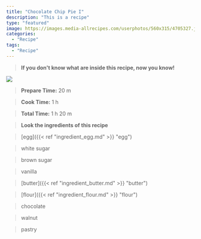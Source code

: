 ```yaml
---
title: "Chocolate Chip Pie I"
description: "This is a recipe"
type: "featured"
image: https://images.media-allrecipes.com/userphotos/560x315/4705327.jpg
categories: 
  - "Recipe"
tags: 
  - "Recipe"
---
```



>**If you don't know what are inside this recipe, now you know!**

![](../images/Recipes-Banner.jpg)
> **Prepare Time:** 20 m


> **Cook Time:** 1 h


> **Total Time:** 1 h 20 m

> **Look the ingredients of this recipe**

> [egg]({{< ref "ingredient_egg.md" >}} "egg")

> white sugar

> brown sugar

> vanilla

> [butter]({{< ref "ingredient_butter.md" >}} "butter")

> [flour]({{< ref "ingredient_flour.md" >}} "flour")

> chocolate

> walnut

> pastry

